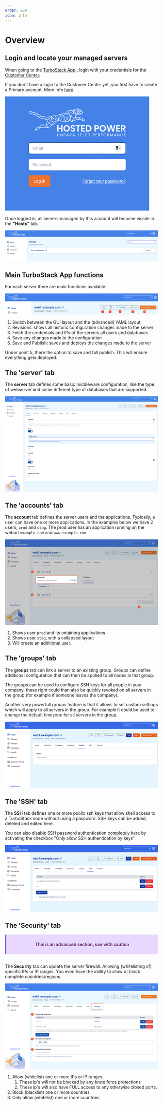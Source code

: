 ```yaml
---
order: 200
icon: info
---
```

# Overview

## Login and locate your managed servers

When going to the [TurboStack App](https://my.turbostack.app/ "TurboStack App") , login with your credentials for the [Customer Center](https://portal.hosted-power.com/ "Customer Center").

If you don't have a login to the Customer Center yet, you first have to create a Primary account. More info [here](https://docs.turbostack.app/#create-a-customer-profile).

![TurboStackAppLogin](../img/turbostackapp/basicinstall/tsa_login1.png)

Once logged in, all servers managed by this account will become visible in the **"Hosts"** tab.

![TurboStackAppServers](../img/turbostackapp/basicinstall/tsa_home_servers1.png)

## Main TurboStack App functions

For each server there are main functions available.

![TurboStackAppHeader](../img/turbostackapp/basicinstall/tsa_server_header1.png)

1. Switch between the GUI layout and the (advanced) YAML layout
2. Revisions: shows all historic configuration changes made to the server
3. Fetch the credentials and IPs of the servers all users and databases
4. Save any changes made to the configuration
5. Save and Publish: saves and deploys the changes made to the server

Under point 5, there the option to save and full publish.
This will ensure everything gets deployed.

## The 'server' tab

The **server** tab defines some basic middleware configuration, like the type of webserver and some different type of databases that are supported.

![TurboStackAppServerTab](../img/turbostackapp/basicinstall/tsa_server_tab1.png)

## The 'accounts' tab

The **account** tab defines the server users and the applications. Typically, a user can have one or more
applications.
In the examples below we have 2 users, `prod` and `stag`.
The prod user has an application running on the weburl `example.com` and `www.example.com`

![TurboStackAppAccountTab](../img/turbostackapp/basicinstall/tsa_account_tab1.png)

1. Shows user `prod` and its ontaining applications
2. Shows user `stag`, with a collapsed layout
3. Will create an additional user.

## The 'groups' tab

The **groups** tab can link a server to an existing group.
Groups can define additional configuration that can then be applied to all nodes in that group. 

The groups can be used to configure SSH keys for all people in your company, these right could than also be quickly revoked on all servers in the group (for example if someone leaves the company).

Another very powerfull groups feature is that it allows to set custom settings which will apply to all servers in the group. For example it could be used to change the default timezone for all servers in the group.

![TurboStackAppGroupTab](../img/turbostackapp/basicinstall/tsa_group_tab1.png)

## The 'SSH' tab

The **SSH** tab defines one or more public ssh keys that allow shell access to a TurboStack node without using a password.
SSH keys can be added, deleted and edited here.

You can also disable SSH password authentication completely here by activating the checkbox "Only allow SSH authentication by keys".

![TurboStackAppSshTab](../img/turbostackapp/basicinstall/tsa_ssh_tab1.png)

## The 'Security' tab

<div class="warning" style='background-color:#E9D8FD; color: #69337A; border-left: solid #805AD5 4px; border-radius: 4px; padding:0.7em;'>
<span>
<p style='margin-top:1em; text-align:center'>
<b>This is an advanced section, use with caution</b></p>
</span>
</div><br>

The **Security** tab can update the server firewall. Allowing (whitelisting of) specific IPs or IP ranges.
You even have the ability to allow or block complete countries/regions.

![TurboStackAppSecurityTab](../img/turbostackapp/basicinstall/tsa_security_tab1.png)

1. Allow (whitelist) one or more IPs or IP ranges
   1. These ip's will not be blocked by any brute force protections
   2. These ip's will also have FULL access to any otherwise closed ports.
2. Block (blacklist) one or more countries
3. Only allow (whitelist) one or more countries

